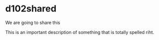 # d102shared
We are going to share this

This is an important description of something that is totally spelled riht.
